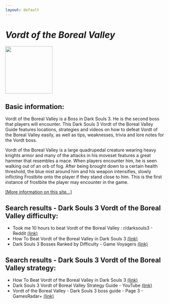 ```yaml
---
layout: default
---
```

# *Vordt of the Boreal Valley*
<img src="https://darksouls3.wiki.fextralife.com//file/Dark-Souls-3/vordt_of_the_boreal_valley_trophy.PNG" width="150" height="150" />

## Basic information:
Vordt of the Boreal Valley is a Boss in Dark Souls 3. He is the second boss that players will encounter. This Dark Souls 3 Vordt of the Boreal Valley Guide features locations, strategies and videos on how to defeat Vordt of the Boreal Valley easily, as well as tips, weaknesses, trivia and lore notes for the Vordt boss.
<br>

Vordt of the Boreal Valley is a large quadrupedal creature wearing heavy knights armor and many of the attacks in his moveset features a great hammer that resembles a mace. When players encounter him, he is seen walking out of an orb of fog. After being brought down to a certain health threshold, the blue mist around him and his weapon intensifies, slowly inflicting Frostbite onto the player if they stand close to him. This is the first instance of frostbite the player may encounter in the game.
<br>


[[More information on this site...]](https://darksouls3.wiki.fextralife.com//Vordt+of+the+Boreal+Valley)

## Search results - Dark Souls 3 Vordt of the Boreal Valley difficulty:
- Took me 10 hours to beat Vordt of the Boreal Valley : r/darksouls3 - Reddit [(link)](https://www.reddit.com/r/darksouls3/comments/fqa8q2/took_me_10_hours_to_beat_vordt_of_the_boreal/)
- How To Beat Vordt of the Boreal Valley in Dark Souls 3 [(link)](https://gamevoyagers.com/how-to-beat-vordt-of-the-boreal-valley-in-dark-souls-3/)
- Dark Souls 3 Bosses Ranked by Difficulty - Game Voyagers [(link)](https://gamevoyagers.com/dark-souls-3-bosses-ranked-difficulty/)

## Search results - Dark Souls 3 Vordt of the Boreal Valley strategy:
- How To Beat Vordt of the Boreal Valley in Dark Souls 3 [(link)](https://gamevoyagers.com/how-to-beat-vordt-of-the-boreal-valley-in-dark-souls-3/)
- Dark Souls 3 Vordt of Boreal Valley Strategy Guide - YouTube [(link)](https://www.youtube.com/watch?v=U7eMQWaNgfY)
- Vordt of the Boreal Valley - Dark Souls 3 boss guide - Page 3 - GamesRadar+ [(link)](https://www.gamesradar.com/dark-souls-3-boss-guide-walkthrough/3/)
